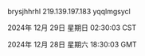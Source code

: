 brysjhhrhl 219.139.197.183 yqqlmgsycl

2024年 12月 29日 星期日 02:30:03 CST

2024年 12月 28日 星期六 18:30:03 GMT
